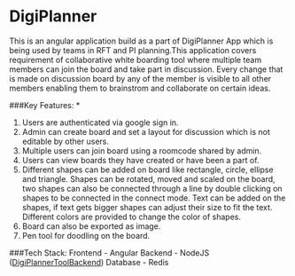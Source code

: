 # DigiPlanner

This is an angular application build as a part of DigiPlanner App which is being used by teams in RFT and PI planning.This application covers requirement of collaborative white boarding tool where multiple team members can join the board and take part in discussion. Every change that is made on discussion board by any of the member is visible to all other members enabling them to brainstrom and collaborate on certain ideas.

###Key Features:
*
1. Users are authenticated via google sign in.
2. Admin can create board and set a layout for discussion which is not editable by other users.
3. Multiple users can join board using a roomcode shared by admin.
4. Users can view boards they have created or have been a part of.
5. Different shapes can be added on board like rectangle, circle, ellipse and triangle. Shapes can be	rotated, moved and scaled on the board, two shapes can also be connected through a line by double clicking on shapes to be connected in the connect mode. Text can be added on the shapes, if text gets bigger shapes can adjust their size to fit the text. Different colors are provided to change the color of shapes.
6. Board can also be exported as image.
7. Pen tool for doodling on the board.

###Tech Stack:
	Frontend - Angular
	Backend - NodeJS ([DigiPlannerToolBackend](https://github.com/vgmehta/DigiPlannerToolBackend))
	Database - Redis
